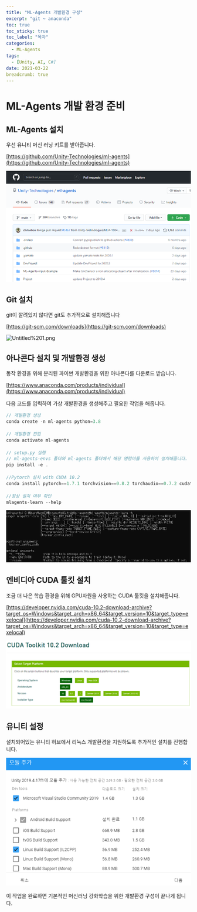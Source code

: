 ```yaml
---
title: "ML-Agents 개발환경 구성"
excerpt: "git ~ anaconda"
toc: true
toc_sticky: true
toc_label: "목차"
categories:
  - ML-Agents
tags:
  - [Unity, AI, C#]
date: 2021-03-22
breadcrumb: true
---
```


# ML-Agents 개발 환경 준비

## ML-Agents 설치

  우선 유니티 머신 러닝 키트를 받아줍니다.

  [https://github.com/Unity-Technologies/ml-agents](https://github.com/Unity-Technologies/ml-agents)

![Untitled.png](/assets/images/posts/2021-03-22/ml1/Untitled.png)

 

## Git 설치

git이 깔려있지 않다면 git도 추가적으로 설치해줍니다

  [https://git-scm.com/downloads](https://git-scm.com/downloads)

![Untitled%201.png](/assets/images/posts/2021-03-22/ml1/Untitled.png/Untitled%201.png)

## 아나콘다 설치 및 개발환경 생성

동작 환경을 위해 분리된 파이썬 개발환경을 위한 아나콘다를 다운로드 받습니다.

[https://www.anaconda.com/products/individual](https://www.anaconda.com/products/individual)

다음 코드를 입력하여 가상 개발환경을 생성해주고 필요한 작업을 해줍니다.

```jsx
// 개발환경 생성
conda create -n ml-agents python=3.8

// 개발환경 진입
conda activate ml-agents

// setup.py 실행
// ml-agents-envs 폴더와 ml-agents 폴더에서 해당 명령어를 사용하여 설치해줍니다.
pip install -e .

//Pytorch 설치 with CUDA 10.2
conda install pytorch==1.7.1 torchvision==0.8.2 torchaudio==0.7.2 cudatoolkit=10.2 -c pytorch

//정상 설치 여부 확인
mlagents-learn --help 
```

![Untitled%202.png](/assets/images/posts/2021-03-22/ml1/Untitled%202.png)

## 엔비디아 CUDA 툴킷 설치

조금 더 나은 학습 환경을 위해 GPU자원을 사용하는 CUDA 툴킷을 설치해줍니다.

[https://developer.nvidia.com/cuda-10.2-download-archive?target_os=Windows&target_arch=x86_64&target_version=10&target_type=exelocal](https://developer.nvidia.com/cuda-10.2-download-archive?target_os=Windows&target_arch=x86_64&target_version=10&target_type=exelocal)

![Untitled%203.png](/assets/images/posts/2021-03-22/ml1/Untitled%203.png)

## 유니티 설정

  설치되어있는 유니티 허브에서 리눅스 개발환경을 지원하도록 추가적인 설치를 진행합니다.

![Untitled%204.png](/assets/images/posts/2021-03-22/ml1/Untitled%204.png)

이 작업을 완료하면 기본적인 머신러닝 강화학습을 위한 개발환경 구성이 끝나게 됩니다.